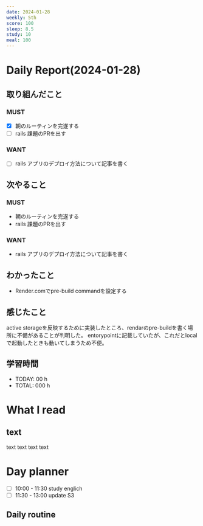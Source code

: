 ```yaml
---
date: 2024-01-28
weekly: 5th
score: 100
sleep: 8.5
study: 10
meal: 100
---
```

# Daily Report(2024-01-28)
## 取り組んだこと
### MUST
- [x] 朝のルーティンを完遂する
- [ ] rails 課題のPRを出す
### WANT
- [ ] rails アプリのデプロイ方法について記事を書く
## 次やること
### MUST
- 朝のルーティンを完遂する
- rails 課題のPRを出す
### WANT
- rails アプリのデプロイ方法について記事を書く
## わかったこと
- Render.comでpre-build commandを設定する
## 感じたこと
active storageを反映するために実装したところ、rendarのpre-buildを書く場所に不備があることが判明した。
entorypointに記載していたが、これだとlocalで起動したときも動いてしまうため不便。

## 学習時間
- TODAY: 00 h
- TOTAL: 000 h
# What I read
## text 
text text text text

# Day planner
- [ ] 10:00 - 11:30 study englich
- [ ] 11:30 - 13:00 update S3

## Daily routine
